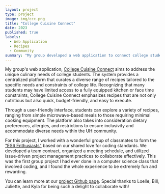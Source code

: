 ```yaml
---
layout: project
type: project
image: img/ccc.png
title: "College Cuisine Connect"
date: 2023
published: true
labels:
  - Web Application
  - Recipes
  - Community
summary: "My group developed a web application to connect college students to simple recipes."
---
```


My group's web application, [College Cuisine Connect](https://collegecuisineconnect.site/) aims to address the unique culinary needs of college students. The system provides a centralized platform that curates a diverse range of recipes tailored to the specific needs and constraints of college life. Recognizing that many students may have limited access to a fully equipped kitchen or face time constraints, College Cuisine Connect emphasizes recipes that are not only nutritious but also quick, budget-friendly, and easy to execute.

Through a user-friendly interface, students can explore a variety of recipes, ranging from simple microwave-based meals to those requiring minimal cooking equipment. The platform also takes into consideration dietary preferences, allergies, and restrictions to ensure inclusivity and accommodate diverse needs within the UH community.

For this project, I worked with a wonderful group of classmates to form the ["ES6 Enthusiasts"](https://es6-enthusiasts.github.io/) based on our shared love for coding standards. We developed a team contract, organized a meeting schedule, and utilized issue-driven project management practices to collaborate effectively. This was the first group project I had ever done in a computer science class that involved coding, and I found the whole experience to be extremely fun and rewarding. 

You can learn more at our [project Github page](https://es6-enthusiasts.github.io/CollegeCuisineConnect/). Special thanks to Loelle, Bill, Juliette, and Kyla for being such a delight to collaborate with! 
